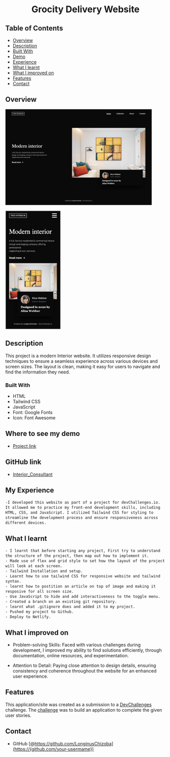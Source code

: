 
<!-- Please update value in the {}  -->

<h1 align="center"> Grocity Delivery Website</h1>


<!-- TABLE OF CONTENTS -->

## Table of Contents

- [Overview](#overview)
- [Description](#decription)
- [Built With](#built-with)
- [Demo](#demo)
- [Experience](#experience)
- [What I learnt](#WhatIlearnt)
- [What I improved on](#WhatIimprovedon)
- [Features](#features)
- [Contact](#contact)

<!-- OVERVIEW -->

## Overview

<img width="460" alt="Desktop" src="https://raw.githubusercontent.com/LonginusChizoba/hackerton/Interior_consultant/Interior_Consultant/src/public/img/webView.jpg">

<img width="174" alt="Mobile" src="https://raw.githubusercontent.com/LonginusChizoba/hackerton/Interior_consultant/Interior_Consultant/src/public/img/mobileView.jpg"><br>


<!-- Description -->

## Description
This project is a modern Interior website. It utilizes responsive design techniques to ensure a seamless experience across various devices and screen sizes. The layout is clean, making it easy for users to navigate and find the information they need.

### Built With

<!-- This section should list any major frameworks that you built your project using. Here are a few examples.-->

- HTML
- Tailwind CSS
- JavaScript
- Font: Google Fonts
- Icon: Font Awesome

<!-- Demo -->

## Where to see my demo
  - [Project link](https://illustrious-moxie-80da01.netlify.app/interior_consultant/src/)

## GitHub link

  - [Interior_Consultant](https://github.com/LonginusChizoba/hackerton/tree/Interior_consultant/Interior_Consultant)


## My Experience
    -I developed this website as part of a project for devChallenges.io. It allowed me to practice my front-end development skills, including HTML, CSS, and JavaScript. I utilized Tailwind CSS for styling to streamline the development process and ensure responsiveness across different devices.


## What I learnt
    - I learnt that before starting any project, First try to understand the structure of the project, then map out how to implement it.
    - Made use of flex and grid style to set how the layout of the project will look at each screen.
    - Tailwind Installation and setup.
    - Learnt how to use tailwind CSS for responsive website and tailwind syntax.
    - learnt how to postition an article on top of image and making it resposive for all screen size.
    - Use JavaScript to hide and add interactiveness to the toggle menu.
    - Created a branch on an existing git repository.
    - learnt what .gitignore does and added it to my project.
    - Pushed my project to Github.
    - Deploy to Netlify.

## What I improved on
- Problem-solving Skills: Faced with various challenges during development, I improved my ability to find solutions efficiently, through documentation, online resources, and experimentation.

- Attention to Detail: Paying close attention to design details, ensuring consistency and coherence throughout the website for an enhanced user experience.


## Features

<!-- List the features of your application or follow the template. Don't share the figma file here :) -->

This application/site was created as a submission to a [DevChallenges](https://devchallenges.io/challenges) challenge. The [challenge](https://devchallenges.io/challenges/wBunSb7FPrIepJZAg0sY) was to build an application to complete the given user stories.

## Contact

- GitHub [@https://github.com/LonginusChizoba](https://{github.com/your-usermame})
